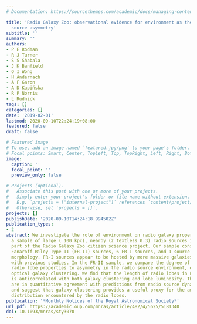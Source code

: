 ```yaml
---
# Documentation: https://sourcethemes.com/academic/docs/managing-content/

title: 'Radio Galaxy Zoo: observational evidence for environment as the cause of radio
  source asymmetry'
subtitle: ''
summary: ''
authors:
- P E Rodman
- R J Turner
- S S Shabala
- J K Banfield
- O I Wong
- H Andernach
- A F Garon
- A D Kapińska
- R P Norris
- L Rudnick
tags: []
categories: []
date: '2019-02-01'
lastmod: 2020-09-10T22:24:19+08:00
featured: false
draft: false

# Featured image
# To use, add an image named `featured.jpg/png` to your page's folder.
# Focal points: Smart, Center, TopLeft, Top, TopRight, Left, Right, BottomLeft, Bottom, BottomRight.
image:
  caption: ''
  focal_point: ''
  preview_only: false

# Projects (optional).
#   Associate this post with one or more of your projects.
#   Simply enter your project's folder or file name without extension.
#   E.g. `projects = ["internal-project"]` references `content/project/deep-learning/index.md`.
#   Otherwise, set `projects = []`.
projects: []
publishDate: '2020-09-10T14:24:18.994502Z'
publication_types:
- 2
abstract: We investigate the role of environment on radio galaxy properties by constructing
  a sample of large ( 100 kpc), nearby (z textless 0.3) radio sources identiﬁed as
  part of the Radio Galaxy Zoo citizen science project. Our sample consists of 16
  Fanaroff-Riley Type II (FR-II) sources, 6 FR-I sources, and 1 source with a hybrid
  morphology. FR-I sources appear to be hosted by more massive galaxies, consistent
  with previous studies. In the FR-II sample, we compare the degree of asymmetry in
  radio lobe properties to asymmetry in the radio source environment, quantiﬁed through
  optical galaxy clustering. We ﬁnd that the length of radio lobes in FR-II sources
  is anticorrelated with both galaxy clustering and lobe luminosity. These results
  are in quantitative agreement with predictions from radio source dynamical models
  and suggest that galaxy clustering provides a useful proxy for the ambient gas density
  distribution encountered by the radio lobes.
publication: '*Monthly Notices of the Royal Astronomical Society*'
url_pdf: https://academic.oup.com/mnras/article/482/4/5625/5181340
doi: 10.1093/mnras/sty3070
---
```

